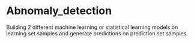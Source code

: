 # Abnomaly_detection
Building 2 different machine learning or statistical learning models on learning set samples and generate predictions on prediction set samples. 
